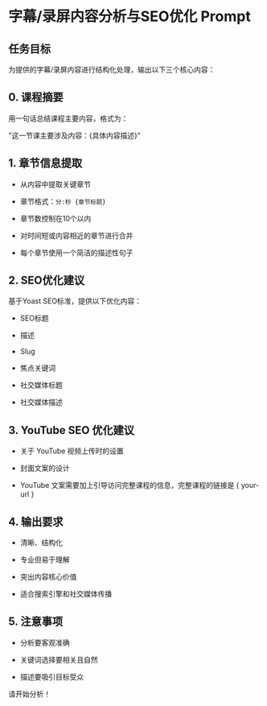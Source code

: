 # 字幕/录屏内容分析与SEO优化 Prompt



## 任务目标

为提供的字幕/录屏内容进行结构化处理，输出以下三个核心内容：



## 0. 课程摘要

用一句话总结课程主要内容，格式为：

"这一节课主要涉及内容：{具体内容描述}"



## 1. 章节信息提取

- 从内容中提取关键章节

- 章节格式：`分:秒 {章节标题}`

- 章节数控制在10个以内

- 对时间短或内容相近的章节进行合并

- 每个章节使用一个简洁的描述性句子



## 2. SEO优化建议

基于Yoast SEO标准，提供以下优化内容：

- SEO标题

- 描述

- Slug

- 焦点关键词

- 社交媒体标题

- 社交媒体描述



## 3. YouTube SEO 优化建议

- 关于 YouTube 视频上传时的设置

- 封面文案的设计

- YouTube 文案需要加上引导访问完整课程的信息，完整课程的链接是 { your-url }



## 4. 输出要求

- 清晰、结构化

- 专业但易于理解

- 突出内容核心价值

- 适合搜索引擎和社交媒体传播



## 5. 注意事项

- 分析要客观准确

- 关键词选择要相关且自然

- 描述要吸引目标受众



请开始分析！